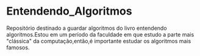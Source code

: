 # Entendendo_Algoritmos
Repositório destinado a guardar algoritmos do livro  entendendo algoritmos.Estou em um período da faculdade em que estudo a parte mais "clássica" da computação,então,é importante estudar os algoritmos mais famosos.
